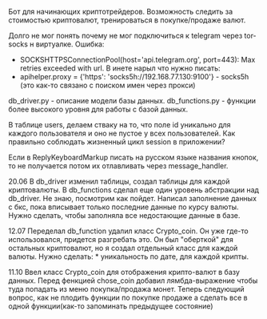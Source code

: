 Бот для начинающих криптотрейдеров.
Возможность следить за стоимостью криптовалют, тренироваться в покупке/продаже валют.

Долго не мог понять почему не мог подключиться к telegram через tor-socks н виртуалке. Ошибка:
 - SOCKSHTTPSConnectionPool(host='api.telegram.org', port=443): Max retries exceeded with url.
В инете нарыл что нужно писать:
 - apihelper.proxy = {'https': 'socks5h://192.168.77.130:9100'} - socks5h (это как-то связано с поиском имен через прокси)

db_driver.py - описание модели базы данных.
db_functions.py - функции более высокого уровня для работы с базой данных.

В таблице users, делаем стваку на то, что поле id уникально для каждого пользователя и оно не пустое у всех пользователей.
Как правильно соблюдать жизненный цикл session в приложении?

Если в ReplyKeyboardMarkup писать на русском языке названия кнопок, то не получается потом их отлавливать через message_handler.

20.06
В db_driver изменил таблицы, создал таблицы для каждой криптовалюты.
В db_functions сделал еще один уровень абстракции над db_driver. Не знаю, посмотрим как пойдет.
Написал заполнение данных с бкс, пока вписывает только последние данные по курсу валюты. Нужно сделать, чтобы заполняла все недостающие данные в базе.

12.07
Переделал db_function удалил класс Crypto_coin. Он уже где-то использовался, придется разгребать это. Он был "оберткой"
для остальных криптовалют, но я создал отдельный класс для каждой валюты.
  Нужно сделать:
    * уникальность по дате, для каждой крипты.

11.10
Ввел класс Crypto_coin для отображения крипто-валют в базу данных.
Перед фенкцией chose_coin добавил лямбда-выражение чтобы туда попадать из меню покупка/продажа монет.
Теперь следующий вопрос, как не плодить функции по покупке продаже а сделать все в одной функции(как-то запоминать
предыдущее состояние)